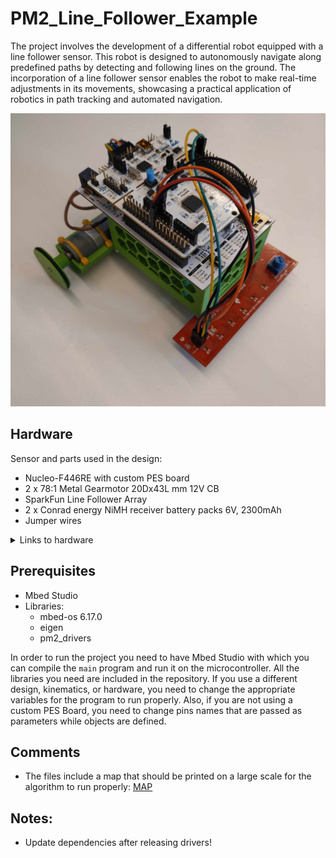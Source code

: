 # PM2_Line_Follower_Example
The project involves the development of a differential robot equipped with a line follower sensor. This robot is designed to autonomously navigate along predefined paths by detecting and following lines on the ground. The incorporation of a line follower sensor enables the robot to make real-time adjustments in its movements, showcasing a practical application of robotics in path tracking and automated navigation.

<center><img src="docs/line_follower_robot.png" alt="Line follower robot" width="600" /></center>

## Hardware
Sensor and parts used in the design:
- Nucleo-F446RE with custom PES board
- 2 x 78:1 Metal Gearmotor 20Dx43L mm 12V CB
- SparkFun Line Follower Array
- 2 x Conrad energy NiMH receiver battery packs 6V, 2300mAh
- Jumper wires

<details Closed>
<summary>Links to hardware</summary>

[Nucleo-F446RE][1]

[78:1 Metal Gearmotor 20Dx43L mm 12V CB][2] 

[SparkFun Line Follower Array][3]

[Conrad energy NiMH receiver battery packs 6V, 2300mAh][4]

</details>

## Prerequisites
- Mbed Studio
- Libraries:
    - mbed-os 6.17.0
    - eigen
    - pm2_drivers

In order to run the project you need to have Mbed Studio with which you can compile the ``main`` program and run it on the microcontroller. All the libraries you need are included in the repository. If you use a different design, kinematics, or hardware, you need to change the appropriate variables for the program to run properly. Also, if you are not using a custom PES Board, you need to change pins names that are passed as parameters while objects are defined.



## Comments
- The files include a map that should be printed on a large scale for the algorithm to run properly: [MAP](docs/Highspeed_2.pdf)

## Notes:
- Update dependencies after releasing drivers! 
<!-- link list, last updated 16.01.2024 -->
[1]: https://www.st.com/en/evaluation-tools/nucleo-f446re.html
[2]: https://www.pololu.com/product/3477
[3]: https://www.sparkfun.com/products/13582
[4]: https://www.galaxus.ch/en/s5/product/conrad-energy-nimh-receiver-battery-packs-mignon-6-v-2300-mah-rc-batteries-8432281


